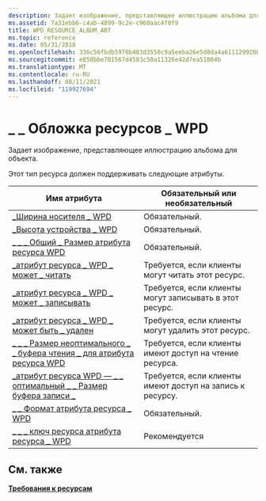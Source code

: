 ```yaml
---
description: Задает изображение, представляющее иллюстрацию альбома для объекта.
ms.assetid: 7a31ebb6-c4ab-4899-9c2e-c960aac4f0f9
title: WPD_RESOURCE_ALBUM_ART
ms.topic: reference
ms.date: 05/31/2018
ms.openlocfilehash: 336c56fbdb5970b483d3550c9a5eeba26e5d8da4a6111299208b467a1ef8b988
ms.sourcegitcommit: e858bbe701567d4583c50a11326e42d7ea51804b
ms.translationtype: MT
ms.contentlocale: ru-RU
ms.lasthandoff: 08/11/2021
ms.locfileid: "119927694"
---
```

# <a name="wpd_resource_album_art"></a>\_ \_ Обложка ресурсов \_ WPD

Задает изображение, представляющее иллюстрацию альбома для объекта.

Этот тип ресурса должен поддерживать следующие атрибуты.



| Имя атрибута                                                                                                            | Обязательный или необязательный                                   |
|---------------------------------------------------------------------------------------------------------------------------|--------------------------------------------------------|
| [\_Ширина носителя \_ WPD](media-properties.md)                                                                 | Обязательный.                                              |
| [\_Высота устройства \_ WPD](media-properties.md)                                                               | Обязательный.                                              |
| [\_ \_ \_ Общий \_ Размер атрибута ресурса WPD](resource-attribute-properties.md)              | Обязательный.                                              |
| [\_атрибут ресурса \_ WPD \_ может \_ читать](attributes.md)                                     | Требуется, если клиенты могут читать этот ресурс.            |
| [\_атрибут ресурса \_ WPD \_ может \_ записывать](attributes.md)                                   | Требуется, если клиенты могут записывать в этот ресурс.        |
| [\_атрибут ресурса \_ WPD \_ может быть \_ удален](attributes.md)                                 | Требуется, если клиенты могут удалить этот ресурс.          |
| [\_ \_ \_ Размер неоптимального \_ \_ буфера чтения \_ для атрибута ресурса WPD](attributes.md)   | Требуется, если клиенты имеют доступ на чтение ресурса.  |
| [\_атрибут ресурса WPD — \_ \_ оптимальный \_ \_ Размер буфера записи \_](attributes.md) | Требуется, если клиенты имеют доступ на запись к ресурсу. |
| [\_ \_ Формат атрибута ресурса \_ WPD](resource-attribute-properties.md)                       | Обязательный.                                              |
| [\_ \_ \_ ключ ресурса атрибута ресурса \_ WPD](resource-attribute-properties.md)                                              | Рекомендуется                                            |



 

## <a name="see-also"></a>См. также

<dl> <dt>

[**Требования к ресурсам**](requirements-for-resources.md)
</dt> </dl>

 

 




